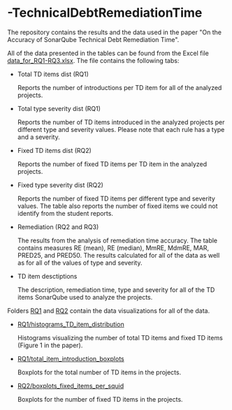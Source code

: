# -TechnicalDebtRemediationTime

The repository contains the results and the data used in the paper "On the Accuracy of SonarQube Technical Debt
Remediation Time".

All of the data presented in the tables can be found from the Excel file [data_for_RQ1-RQ3.xlsx](data_for_RQ1-RQ3.xlsx). The file contains the following tabs:

* Total TD items dist (RQ1)

   Reports the number of introductions per TD item for all of the analyzed projects.

* Total type severity dist (RQ1)

   Reports the number of TD items introduced in the analyzed projects per different type and severity values. Please note that each rule has a type and a severity.
   
* Fixed TD items dist (RQ2)

   Reports the number of fixed TD items per TD item in the analyzed projects.
   
* Fixed type severity dist (RQ2)

   Reports the number of fixed TD items per different type and severity values. The table also reports the number of fixed items we could not identify from the student reports.
   
* Remediation (RQ2 and RQ3)
   
   The results from the analysis of remediation time accuracy. The table contains measures RE (mean), RE (median), MmRE, MdmRE, MAR, PRED25, and PRED50. The results calculated for all of the data as well as for all of the values of type and severity.
   
* TD item desctiptions

   The description, remediation time, type and severity for all of the TD items SonarQube used to analyze the projects.
   
   
   
Folders [RQ1](RQ1) and [RQ2](RQ2) contain the data visualizations for all of the data.

* [RQ1/histograms_TD_item_distribution](RQ1/histograms_TD_item_distribution)

   Histograms visualizing the number of total TD items and fixed TD items (Figure 1 in the paper).
   
* [RQ1/total_item_introduction_boxplots](RQ1/total_item_ingroduction_boxplots)

   Boxplots for the total number of TD items in the projects.
   
* [RQ2/boxplots_fixed_items_per_squid](RQ2/boxplots_fixed_items_per_squid)

   Boxplots for the number of fixed TD items in the projects.

